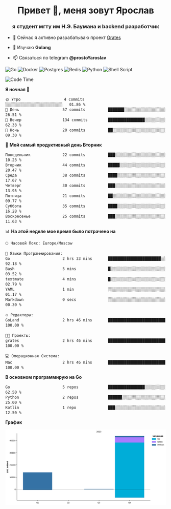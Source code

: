 <h1 align="center">Привет 👋, меня зовут Ярослав</h1>
<h3 align="center">я студент мгту им Н.Э. Баумана и 
backend разработчик</h3>

<!--[![Typing SVG](https://readme-typing-svg.herokuapp.com?color=%2336BCF7&lines=Computer+science+student)](https://git.io/typing-svg)
-->

<!--<p align="left"> <a href="https://github.com/ryo-ma/github-profile-trophy"><img src="https://github-profile-trophy.vercel.app/?username=passwordhash" alt="passwordhash" /></a> </p>-->

- 🔭 Сейчас я активно разрабатываю проект [Grates](https://github.com/passwordhash/grates)

- 🌱 Изучаю **Golang**

- 📫 Связаться по telegram **@prostoYaroslav**

![Go](https://img.shields.io/badge/go-%2300ADD8.svg?style=for-the-badge&logo=go&logoColor=white)
![Docker](https://img.shields.io/badge/docker-%230db7ed.svg?style=for-the-badge&logo=docker&logoColor=white)
![Postgres](https://img.shields.io/badge/postgres-%23316192.svg?style=for-the-badge&logo=postgresql&logoColor=white)
![Redis](https://img.shields.io/badge/redis-%23DD0031.svg?style=for-the-badge&logo=redis&logoColor=white)
![Python](https://img.shields.io/badge/python-3670A0?style=for-the-badge&logo=python&logoColor=ffdd54)
![Shell Script](https://img.shields.io/badge/shell_script-%23121011.svg?style=for-the-badge&logo=gnu-bash&logoColor=white)

<!--START_SECTION:waka-->
![Code Time](http://img.shields.io/badge/Code%20Time-2%20hrs%2046%20mins-blue)

**Я ночная 🦉** 

```text
🌞 Утро                   4 commits           ░░░░░░░░░░░░░░░░░░░░░░░░░   01.86 % 
🌆 День                   57 commits          ███████░░░░░░░░░░░░░░░░░░   26.51 % 
🌃 Вечер                  134 commits         ████████████████░░░░░░░░░   62.33 % 
🌙 Ночь                   20 commits          ██░░░░░░░░░░░░░░░░░░░░░░░   09.30 % 
```
📅 **Мой самый продуктивный день Вторник** 

```text
Понедельник              22 commits          ███░░░░░░░░░░░░░░░░░░░░░░   10.23 % 
Вторник                  44 commits          █████░░░░░░░░░░░░░░░░░░░░   20.47 % 
Среда                    38 commits          ████░░░░░░░░░░░░░░░░░░░░░   17.67 % 
Четверг                  30 commits          ███░░░░░░░░░░░░░░░░░░░░░░   13.95 % 
Пятница                  21 commits          ██░░░░░░░░░░░░░░░░░░░░░░░   09.77 % 
Суббота                  35 commits          ████░░░░░░░░░░░░░░░░░░░░░   16.28 % 
Воскресенье              25 commits          ███░░░░░░░░░░░░░░░░░░░░░░   11.63 % 
```


📊 **На этой неделе мое время было потрачено на** 

```text
🕑︎ Часовой Пояс: Europe/Moscow

💬 Языки Программирования: 
Go                       2 hrs 33 mins       ███████████████████████░░   92.18 % 
Bash                     5 mins              █░░░░░░░░░░░░░░░░░░░░░░░░   03.52 % 
textmate                 4 mins              █░░░░░░░░░░░░░░░░░░░░░░░░   02.79 % 
YAML                     1 min               ░░░░░░░░░░░░░░░░░░░░░░░░░   01.17 % 
Markdown                 0 secs              ░░░░░░░░░░░░░░░░░░░░░░░░░   00.30 % 

🔥 Редакторы: 
GoLand                   2 hrs 46 mins       █████████████████████████   100.00 % 

🐱‍💻 Проекты: 
grates                   2 hrs 46 mins       █████████████████████████   100.00 % 

💻 Операционная Система: 
Mac                      2 hrs 46 mins       █████████████████████████   100.00 % 
```

**В основном программирую на Go** 

```text
Go                       5 repos             ████████████████░░░░░░░░░   62.50 % 
Python                   2 repos             ██████░░░░░░░░░░░░░░░░░░░   25.00 % 
Kotlin                   1 repo              ███░░░░░░░░░░░░░░░░░░░░░░   12.50 % 
```



**График**

![Lines of Code chart](https://raw.githubusercontent.com/passwordhash/passwordhash/main/assets/bar_graph.png)


<!--END_SECTION:waka-->

<!--
<p><img align="center" src="https://github-readme-stats.vercel.app/api/top-langs?username=passwordhash&show_icons=true&locale=en&layout=compact" alt="passwordhash" /></p>

<p><img align="center" src="https://github-readme-streak-stats.herokuapp.com/?user=passwordhash&" alt="passwordhash" /></p>-->

